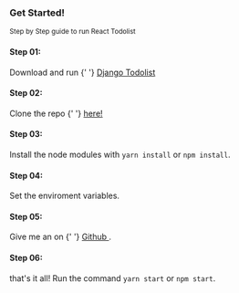 ### Get Started!

<small>Step by Step guide to run React Todolist</small>

#### Step 01:

Download and run {' '} [Django Todolist](https://github.com/AleejandroReyna/django-todolist)

#### Step 02:

Clone the repo {' '} [here!](https://github.com/AleejandroReyna/react-todolist)

#### Step 03:

Install the node modules with `yarn install` or `npm install`.

#### Step 04:

Set the enviroment variables.

#### Step 05:

Give me an <starfill>on {' '} [Github <github></github>](https://github.com/AleejandroReyna/react-todolist).</starfill>

#### Step 06:

that's it all! Run the command `yarn start` or `npm start`.